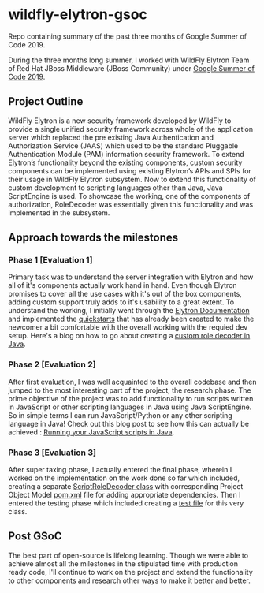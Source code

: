 # wildfly-elytron-gsoc
Repo containing summary of the past three months of Google Summer of Code 2019.

During the three months long summer, I worked with WildFly Elytron Team of Red Hat JBoss Middleware (JBoss Community) under [Google Summer of Code 2019](https://summerofcode.withgoogle.com/projects/#6324732998189056).

## Project Outline
WildFly Elytron is a new security framework developed by WildFly to provide a single unified security framework across whole of the application server which replaced the pre existing Java Authentication and Authorization Service (JAAS) which used to be the standard Pluggable Authentication Module (PAM) information security framework. 
To extend Elytron’s functionality beyond the existing components, custom security components can be implemented using existing Elytron’s APIs and SPIs for their usage in WildFly Elytron subsystem. Now to extend this functionality of custom development to scripting languages other than Java, Java ScriptEngine is used. 
To showcase the working, one of the components of authorization, RoleDecoder was essentially given this functionality and was implemented in the subsystem.

## Approach towards the milestones
### Phase 1 [Evaluation 1]
Primary task was to understand the server integration with Elytron and how all of it's components actually work hand in hand.
Even though Elytron promises to cover all the use cases with it's out of the box components, adding custom support truly adds to it's usability to a great extent. To understand the working, I initially went through the [Elytron Documentation](https://docs.jboss.org/author/display/WFLY/WildFly+Elytron+Security) and implemented the [quickstarts](https://github.com/wildfly/quickstart) that has already been created to make the newcomer a bit comfortable with the overall working with the requied dev setup. 
Here's a blog on how to go about creating a [custom role decoder in Java](https://medium.com/@guptab3/creating-a-roledecoder-in-elytron-1dcf4094fb47).

### Phase 2 [Evaluation 2]
After first evaluation, I was well acquainted to the overall codebase and then jumped to the most interesting part of the project, the research phase.
The prime objective of the project was to add functionality to run scripts written in JavaScript or other scripting languages in Java using Java ScriptEngine.
So in simple terms I can run JavaScript/Python or any other scripting language in Java!
Check out this blog post to see how this can actually be achieved : [Running your JavaScript scripts in Java](https://medium.com/@guptab3/running-your-javascript-python-scripts-in-java-6b44acbafab4).

### Phase 3 [Evaluation 3]
After super taxing phase, I actually entered the final phase, wherein I worked on the implementation on the work done so far which included, creating a separate [ScriptRoleDecoder class](https://github.com/bhaskargupta98/wildfly-elytron-gsoc/blob/master/src/main/java/org/wildfly/security/script/engine/ScriptRoleDecoder.java) with corresponding Project Object Model [pom.xml](https://github.com/bhaskargupta98/wildfly-elytron-gsoc/blob/master/src/main/java/org/wildfly/security/script/engine/pom.xml) file for adding appropriate dependencies.
Then I entered the testing phase which included creating a [test file](https://github.com/bhaskargupta98/wildfly-elytron-gsoc/blob/master/src/test/java/org/wildfly/security/script/engine/ScriptRoleDecoderTest.java) for this very class.

## Post GSoC
The best part of open-source is lifelong learning. Though we were able to achieve almost all the milestones in the stipulated time with production ready code, I'll continue to work on the project and extend the functionality to other components and research other ways to make it better and better.
